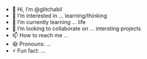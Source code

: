 - 👋 Hi, I’m @glitchabil
- 👀 I’m interested in ... learning/thinking
- 🌱 I’m currently learning ... life
- 💞️ I’m looking to collaborate on ... intersting projects
- 📫 How to reach me ... 
- 😄 Pronouns: ... 
- ⚡ Fun fact: ... 

<!---
glitchabil/glitchabil is a ✨ special ✨ repository because its `README.md` (this file) appears on your GitHub profile.
You can click the Preview link to take a look at your changes.
--->

